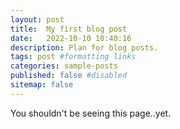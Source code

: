 ```yaml
---
layout: post
title:  My first blog post
date:   2022-10-10 10:40:16
description: Plan for blog posts.
tags: post #formatting links
categories: sample-posts
published: false #disabled
sitemap: false
---
```

You shouldn't be seeing this page..yet.

